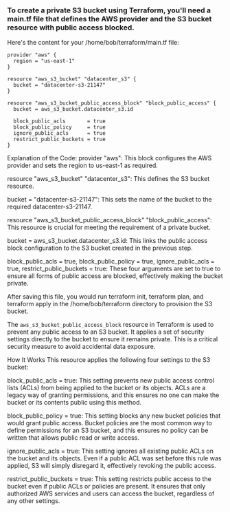 ### To create a private S3 bucket using Terraform, you'll need a main.tf file that defines the AWS provider and the S3 bucket resource with public access blocked.

Here's the content for your /home/bob/terraform/main.tf file:

```
provider "aws" {
  region = "us-east-1"
}

resource "aws_s3_bucket" "datacenter_s3" {
  bucket = "datacenter-s3-21147"
}

resource "aws_s3_bucket_public_access_block" "block_public_access" {
  bucket = aws_s3_bucket.datacenter_s3.id

  block_public_acls       = true
  block_public_policy     = true
  ignore_public_acls      = true
  restrict_public_buckets = true
}
```
Explanation of the Code:
provider "aws": This block configures the AWS provider and sets the region to us-east-1 as required.

resource "aws_s3_bucket" "datacenter_s3": This defines the S3 bucket resource.

bucket = "datacenter-s3-21147": This sets the name of the bucket to the required datacenter-s3-21147.

resource "aws_s3_bucket_public_access_block" "block_public_access": This resource is crucial for meeting the requirement of a private bucket.

bucket = aws_s3_bucket.datacenter_s3.id: This links the public access block configuration to the S3 bucket created in the previous step.

block_public_acls = true, block_public_policy = true, ignore_public_acls = true, restrict_public_buckets = true: These four arguments are set to true to ensure all forms of public access are blocked, effectively making the bucket private.

After saving this file, you would run terraform init, terraform plan, and terraform apply in the /home/bob/terraform directory to provision the S3 bucket.


The `aws_s3_bucket_public_access_block` resource in Terraform is used to prevent any public access to an S3 bucket. It applies a set of security settings directly to the bucket to ensure it remains private. This is a critical security measure to avoid accidental data exposure.

How It Works
This resource applies the following four settings to the S3 bucket:

block_public_acls = true: This setting prevents new public access control lists (ACLs) from being applied to the bucket or its objects. ACLs are a legacy way of granting permissions, and this ensures no one can make the bucket or its contents public using this method.

block_public_policy = true: This setting blocks any new bucket policies that would grant public access. Bucket policies are the most common way to define permissions for an S3 bucket, and this ensures no policy can be written that allows public read or write access.

ignore_public_acls = true: This setting ignores all existing public ACLs on the bucket and its objects. Even if a public ACL was set before this rule was applied, S3 will simply disregard it, effectively revoking the public access.

restrict_public_buckets = true: This setting restricts public access to the bucket even if public ACLs or policies are present. It ensures that only authorized AWS services and users can access the bucket, regardless of any other settings.












